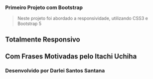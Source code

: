 ### Primeiro Projeto com Bootstrap
> Neste projeto foi abordado a responsividade, utilizando CSS3 e Bootstrap 5

## Totalmente Responsivo
## Com Frases Motivadas pelo Itachi Uchiha

### Desenvolvido por Darlei Santos Santana